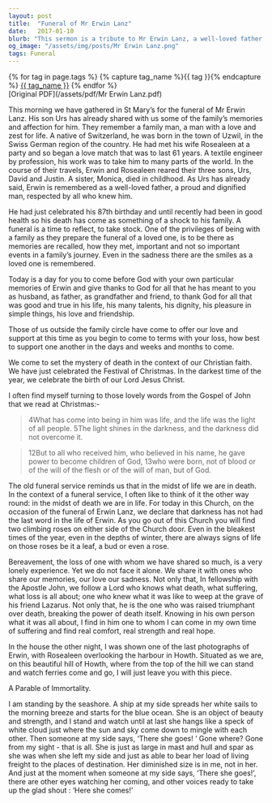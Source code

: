 ```yaml
---
layout: post
title:  "Funeral of Mr Erwin Lanz"
date:   2017-01-10
blurb: "This sermon is a tribute to Mr Erwin Lanz, a well-loved father, husband, and friend, who lived a life full of love, dignity, and respect. It reflects on the mystery of death in the context of Christian faith, and offers comfort, strength, and hope in the face of loss."
og_image: "/assets/img/posts/Mr Erwin Lanz.png"
tags: Funeral
---    
```

<div class="tag-pills">
  {% for tag in page.tags %}
    {% capture tag_name %}{{ tag }}{% endcapture %}
    <a href="{{ site.baseurl }}/tag/{{ tag_name | slugify }}" class="tag-pill">{{ tag_name }}</a>
  {% endfor %}
</div>
[Original PDF](/assets/pdf/Mr Erwin Lanz.pdf)

This morning we have gathered in St Mary’s for the funeral of Mr Erwin Lanz. His son Urs has already shared with us some of the family’s memories and affection for him. They remember a family man, a man with a love and zest for life. A native of Switzerland, he was born in the town of Uzwil, in the Swiss German region of the country. He had met his wife Rosealeen at a party and so began a love match that was to last 61 years. A textile engineer by profession, his work was to take him to many parts of the world. In the course of their travels, Erwin and Rosealeen reared their three sons, Urs, David and Justin. A sister, Monica, died in childhood. As Urs has already said, Erwin is remembered as a well-loved father, a proud and dignified man, respected by all who knew him.

He had just celebrated his 87th birthday and until recently had been in good health so his death has come as something of a shock to his family. A funeral is a time to reflect, to take stock. One of the privileges of being with a family as they prepare the funeral of a loved one, is to be there as memories are recalled, how they met, important and not so important events in a family’s journey. Even in the sadness there are the smiles as a loved one is remembered.

Today is a day for you to come before God with your own particular memories of Erwin and give thanks to God for all that he has meant to you as husband, as father, as grandfather and friend, to thank God for all that was good and true in his life, his many talents, his dignity, his pleasure in simple things, his love and friendship.

Those of us outside the family circle have come to offer our love and support at this time as you begin to come to terms with your loss, how best to support one another in the days and weeks and months to come.

We come to set the mystery of death in the context of our Christian faith. We have just celebrated the Festival of Christmas. In the darkest time of the year, we celebrate the birth of our Lord Jesus Christ.

I often find myself turning to those lovely words from the Gospel of John that we read at Christmas:-

> 4What has come into being in him was life, and the life was the light of all people. 5The light shines in the darkness, and the darkness did not overcome it.

> 12But to all who received him, who believed in his name, he gave power to become children of God, 13who were born, not of blood or of the will of the flesh or of the will of man, but of God.

The old funeral service reminds us that in the midst of life we are in death. In the context of a funeral service, I often like to think of it the other way round: in the midst of death we are in life. For today in this Church, on the occasion of the funeral of Erwin Lanz, we declare that darkness has not had the last word in the life of Erwin. As you go out of this Church you will find two climbing roses on either side of the Church door. Even in the bleakest times of the year, even in the depths of winter, there are always signs of life on those roses be it a leaf, a bud or even a rose.

Bereavement, the loss of one with whom we have shared so much, is a very lonely experience. Yet we do not face it alone. We share it with ones who share our memories, our love our sadness. Not only that, In fellowship with the Apostle John, we follow a Lord who knows what death, what suffering, what loss is all about; one who knew what it was like to weep at the grave of his friend Lazarus. Not only that, he is the one who was raised triumphant over death, breaking the power of death itself. Knowing in his own person what it was all about, I find in him one to whom I can come in my own time of suffering and find real comfort, real strength and real hope.

In the house the other night, I was shown one of the last photographs of Erwin, with Rosealeen overlooking the harbour in Howth. Situated as we are, on this beautiful hill of Howth, where from the top of the hill we can stand and watch ferries come and go, I will just leave you with this piece.

A Parable of Immortality.

I am standing by the seashore.
A ship at my side spreads her white sails to the morning breeze and starts for the blue ocean.
She is an object of beauty and strength, and I stand and watch until at last she hangs like a speck of white cloud just where the sun and sky come down to mingle with each other.
Then someone at my side says, ‘There she goes! ‘
Gone where? Gone from my sight - that is all.
She is just as large in mast and hull and spar as she was when she left my side and just as able to bear her load of living freight to the places of destination.
Her diminished size is in me, not in her.
And just at the moment when someone at my side says, ‘There she goes!’, there are other eyes watching her coming, and other voices ready to take up the glad shout :
‘Here she comes!’
